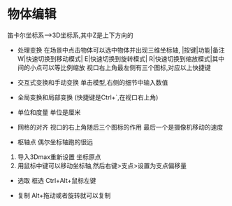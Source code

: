# 物体编辑

笛卡尔坐标系-->3D坐标系,其中Z是上下方向的

* 处理变换
在场景中点击物体可以选中物体并出现三维坐标轴,
|按键|功能|备注
W|快速切换到移动模式|
E|快速切换到旋转模式|
R|快速切换到缩放模式|其中间的小点可以等比例缩放
视口右上角最左侧有三个图标,对应以上快捷键

*   交互式变换和手动变换
单击模型,右侧的细节中输入数值

*   全局变换和局部变换 (快捷键是Ctrl+\`,在视口右上角)

* 单位和度量 单位是厘米

* 网格的对齐 视口的右上角随后三个图标的作用 最后一个是摄像机移动的速度

* 枢轴点
偶尔坐标轴跑的很远
1. 导入3Dmax重新设置 坐标原点
2. 用鼠标中键可以移动坐标轴,然后右键\>支点\>设置为支点偏移量

* 选取
框选 Ctrl+Alt+鼠标左键

* 复制
Alt+拖动或者旋转就可以复制





